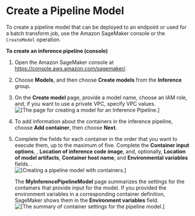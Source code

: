 # Create a Pipeline Model<a name="inference-pipeline-create-console"></a>

To create a pipeline model that can be deployed to an endpoint or used for a batch transform job, use the Amazon SageMaker console or the `CreateModel` operation\. 

**To create an inference pipeline \(console\)**

1. Open the Amazon SageMaker console at [https://console\.aws\.amazon\.com/sagemaker/](https://console.aws.amazon.com/sagemaker/)\.

1. Choose **Models**, and then choose **Create models** from the **Inference** group\. 

1. On the **Create model** page, provide a model name, choose an IAM role, and, if you want to use a private VPC, specify VPC values\.   
![\[The page for creating a model for an Inference Pipeline.\]](http://docs.aws.amazon.com/sagemaker/latest/dg/images/create-pipeline-model.png)

1. To add information about the containers in the inference pipeline, choose **Add container**, then choose **Next**\.

1. Complete the fields for each container in the order that you want to execute them, up to the maximum of five\. Complete the **Container input options**, , **Location of inference code image**, and, optionally, **Location of model artifacts**, **Container host name**, and **Environmental variables** fields\. \.  
![\[Creating a pipeline model with containers.\]](http://docs.aws.amazon.com/sagemaker/latest/dg/images/create-pipeline-model-containers.png)

   The **MyInferencePipelineModel** page summarizes the settings for the containers that provide input for the model\. If you provided the environment variables in a corresponding container definition, SageMaker shows them in the **Environment variables** field\.  
![\[The summary of container settings for the pipeline model.\]](http://docs.aws.amazon.com/sagemaker/latest/dg/images/pipeline-MyInferencePipelinesModel-recap.png)